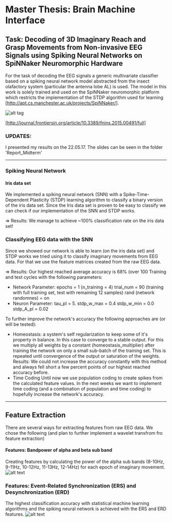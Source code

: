 Master Thesis: Brain Machine Interface
======================================

## Task: Decoding of 3D Imaginary Reach and Grasp Movements from Non-invasive EEG Signals using Spiking Neural Networks on SpiNNaker Neuromorphic Hardware

For the task of decoding the EEG signals a generic multivariate classifier based on a spiking neural network model abstracted from the insect olafactory system (particular the antenna lobe AL) is used.
The model in this work is solely trained and used on the SpiNNaker neuromorphic platform which restricts the implementation of the STDP algorithm used for learning [http://apt.cs.manchester.ac.uk/projects/SpiNNaker/].

![alt tag](http://www.frontiersin.org/files/Articles/164125/fnins-09-00491-HTML/image_m/fnins-09-00491-g001.jpg)

[http://journal.frontiersin.org/article/10.3389/fnins.2015.00491/full]


### UPDATES:
I presented my results on the 22.05.17. The slides can be seen in the folder 'Report_Midterm'

--------------------------
### Spiking Neural Network

#### Iris data set
We implemented a spiking neural network (SNN) with a Spike-Time-Dependent Plasticity  (STDP) learning algorithm to classify a binary version of the iris data set. 
Since the Iris data set is proven to be easy to classify we can check if our implementation of the SNN and STDP works.

=> Results: We manage to achieve ~100% classification rate on the iris data set!

### Classifying EEG data with the SNN
Since we showed our network is able to learn (on the iris data set) and STDP works we tried using it to classify imaginary movements from EEG data. For that we use the feature matrices created from the raw EEG data.

=> Results: Our highest reached average accuracy is 68% (over 100 Training and test cycles with the following parameters:
- Network Parameter:
epochs = 1 (n_training = 4)
trial_num = 90 (training with full training set, test with remaining 12 samples)
rand (network randomnes) = on
- Neuron Parameter:
tau_pl = 5. 
stdp_w_max = 0.4
stdp_w_min = 0.0
stdp_A_pl = 0.02

To further improve the network's accuracy the following approaches are (or will be tested):
- Homeostasis:	a system's self regularization to keep some of it's property in balance. In this case to converge to a stable output.
For this we multiply all weights by a constant (homeostasis_multiplier) after training the network on only a small sub-batch of the training set. This is repeated until convergence of the output or saturation of the weights.
Results: We could not increase the accuracy constantly with this method and always fell short a few percent points of our highest reached accuracy before.
- Time Coding
Until now we use population coding to create spikes from the calculated feature values. In the next weeks we want to implement time coding (and a combination of population and time coding) to hopefully increase the network's accuracy.

----------------------
## Feature Extraction

There are several ways for extracting features from raw EEG data. We chose the following (and plan to further implement a wavelet transfrom fro feature extraction)

#### Features: Bandpower of alpha and beta sub band 
Creating features by calculating the power of the alpha sub bands (8-10Hz, 9-11Hz, 10-12Hz, 11-13Hz, 12-14Hz) for each epoch of imaginary movement. 
![alt text](https://github.com/LeRyc/Master-Thesis-Brain-Machine-Interface/blob/master/readme_img/feat_extract_subbands.png)


### Features: Event-Related Synchronization (ERS) and Desynchronization (ERD)
The highest classification accuracy with statistical machine learning algorithms and the spiking neural network is achieved with the ERS and ERD features.
![alt text](https://github.com/LeRyc/Master-Thesis-Brain-Machine-Interface/blob/master/readme_img/feat_extract_ersd.png)






